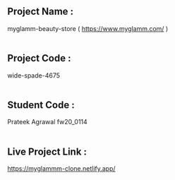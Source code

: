 ## Project Name :

myglamm-beauty-store ( https://www.myglamm.com/ )
<br />
<br />

## Project Code :

wide-spade-4675
<br />
<br />

## Student Code :

Prateek Agrawal fw20_0114
<br />
<br />

## Live Project Link :

https://myglammm-clone.netlify.app/

